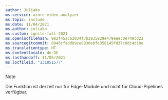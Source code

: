 ```yaml
---
author: Juliako
ms.service: azure-video-analyzer
ms.topic: include
ms.date: 11/04/2021
ms.author: juliako
ms.custom: ignite-fall-2021
ms.openlocfilehash: 982f45ac62034f7b3835829e479eeec0e749cd22
ms.sourcegitcommit: 8946cfadd89ce8830ebfe358145fd37c0dc4d10e
ms.translationtype: HT
ms.contentlocale: de-DE
ms.lasthandoff: 11/05/2021
ms.locfileid: "131851577"
---
```

> [!NOTE]
> Die Funktion ist derzeit nur für Edge-Module und nicht für Cloud-Pipelines verfügbar.
